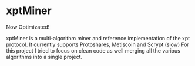 xptMiner
========

Now Optimizated!

xptMiner is a multi-algorithm miner and reference implementation of the xpt protocol. It currently supports Protoshares, Metiscoin and Scrypt (slow)
For this project I tried to focus on clean code as well merging all the various algorithms into a single project. 


